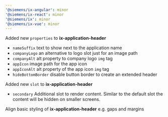 ```yaml
---
'@siemens/ix-angular': minor
'@siemens/ix-react': minor
'@siemens/ix': minor
'@siemens/ix-vue': minor
---
```


Added new `properties` to **ix-application-header**

- `nameSuffix` text to show next to the application name
- `companyLogo` an alternative to logo slot just for an image path
- `companyAlt` alt property to company logo `img` tag
- `appIcon` image path for the app icon
- `appIconAlt` alt property of the app icon `img` tag
- `hideBottomBorder` disable button border to create an extended header

Added new `slot` to **ix-application-header**

- `secondary` Additional slot to render content. Similar to the default slot the content will be hidden on smaller screens.

Align basic styling of **ix-application-header** e.g. gaps and margins
